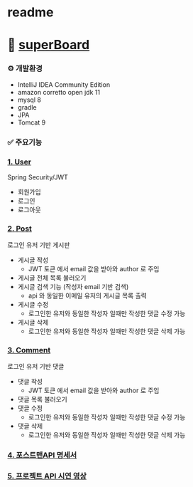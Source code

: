 # readme

# 🚀 [superBoard](https://github.com/younssue/superBoard)

### ⚙️ 개발환경

- IntelliJ IDEA Community Edition
- amazon corretto open jdk 11
- mysql 8
- gradle
- JPA
- Tomcat 9

### ✅ 주요기능

### [1. User](https://github.com/younssue/superBoard/tree/main/src/main/java/com/Super/Board/user)

Spring Security/JWT

- 회원가입
- 로그인
- 로그아웃

### [2. Post](https://github.com/younssue/superBoard/tree/main/src/main/java/com/Super/Board/post)

로그인 유저 기반 게시판

- 게시글 작성
    - JWT 토큰 에서 email 값을 받아와 author 로 주입
- 게시글 전체 목록 불러오기
- 게시글 검색 기능 (작성자 email 기반 검색)
    - api 와 동일한 이메일 유저의 게시글 목록 출력
- 게시글 수정
    - 로그인한 유저와 동일한 작성자 일때만 작성한 댓글 수정 가능
- 게시글 삭제
    - 로그인한 유저와 동일한 작성자 일때만 작성한 댓글 삭제 가능
    

### [3. Comment](https://github.com/younssue/superBoard/tree/main/src/main/java/com/Super/Board/comment)

로그인 유저 기반 댓글

- 댓글 작성
    - JWT 토큰 에서 email 값을 받아와 author 로 주입
- 댓글 목록 불러오기
- 댓글 수정
    - 로그인한 유저와 동일한 작성자 일때만 작성한 댓글 수정 가능
- 댓글 삭제
    - 로그인한 유저와 동일한 작성자 일때만 작성한 댓글 삭제 가능

### [4. 포스트맨API 명세서](https://documenter.getpostman.com/view/29522798/2s9YCBtUUK)


### [5. 프로젝트 API 시연 영상 ](https://youtu.be/qkseVBgtcYY?si=izoickDZej5uV2l2)
